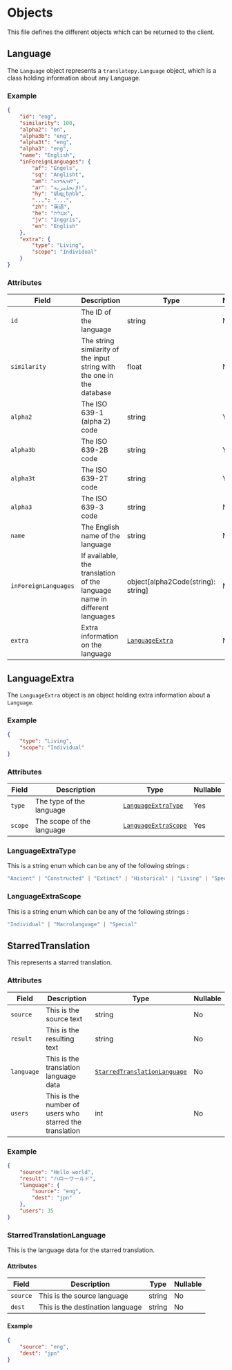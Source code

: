 # Objects

This file defines the different objects which can be returned to the client.

## Language

The `Language` object represents a `translatepy.Language` object, which is a class holding information about any Language.

### Example

```json
{
    "id": "eng",
    "similarity": 100,
    "alpha2": "en",
    "alpha3b": "eng",
    "alpha3t": "eng",
    "alpha3": "eng",
    "name": "English",
    "inForeignLanguages": {
        "af": "Engels",
        "sq": "Anglisht",
        "am": "እንግሊዝኛ",
        "ar": "الإنجليزية",
        "hy": "Անգլերեն",
        "...": "...",
        "zh": "英语",
        "he": "אנגלית",
        "jv": "Inggris",
        "en": "English"
    },
    "extra": {
        "type": "Living",
        "scope": "Individual"
    }
}   
```

### Attributes

| Field        | Description                      | Type   | Nullable  |
| ----------   | -------------------------------- | ------ | --------- |
| `id`         | The ID of the language           | string | No        |
| `similarity` | The string similarity of the input string with the one in the database | float      | No      |
| `alpha2`     | The ISO 639-1 (alpha 2) code     | string | Yes       |
| `alpha3b`    | The ISO 639-2B code              | string | Yes       |
| `alpha3t`    | The ISO 639-2T code              | string | Yes       |
| `alpha3`     | The ISO 639-3 code               | string | No        |
| `name`       | The English name of the language | string | No        |
| `inForeignLanguages`  | If available, the translation of the language name in different languages | object[alpha2Code(string): string] | No        |
| `extra`      | Extra information on the language | [`LanguageExtra`](#languageextra) | No        |

## LanguageExtra

The `LanguageExtra` object is an object holding extra information about a `Language`.

### Example

```json
{
    "type": "Living",
    "scope": "Individual"
}
```

### Attributes

| Field        | Description                      | Type   | Nullable  |
| ----------   | -------------------------------- | ------ | --------- |
| `type`       | The type of the language         | [`LanguageExtraType`](#languageextratype) | Yes        |
| `scope`      | The scope of the language        | [`LanguageExtraScope`](#languageextrascope)  | Yes      |

### LanguageExtraType

This is a string enum which can be any of the following strings :

```typescript
"Ancient" | "Constructed" | "Extinct" | "Historical" | "Living" | "Special"
```

### LanguageExtraScope

This is a string enum which can be any of the following strings :

```typescript
"Individual" | "Macrolanguage" | "Special"
```

## StarredTranslation

This represents a starred translation.

### Attributes

| Field        | Description                      | Type   | Nullable  |
| ----------   | -------------------------------- | ------ | --------- |
| `source`     | This is the source text          | string | No        |
| `result`     | This is the resulting text       | string | No        |
| `language`   | This is the translation language data       | [`StarredTranslationLanguage`](#starredtranslationlanguage) | No        |
| `users`      | This is the number of users who starred the translation       | int | No        |

### Example

```json
{
    "source": "Hello world",
    "result": "ハローワールド",
    "language": {
        "source": "eng",
        "dest": "jpn"
    },
    "users": 35
}
```

### StarredTranslationLanguage

This is the language data for the starred translation.

#### Attributes

| Field        | Description                      | Type   | Nullable  |
| ----------   | -------------------------------- | ------ | --------- |
| `source`     | This is the source language      | string | No        |
| `dest`       | This is the destination language | string | No        |

#### Example

```json
{
    "source": "eng",
    "dest": "jpn"
}
```
